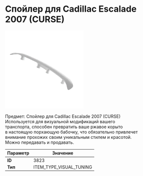 # Спойлер для Cadillac Escalade 2007 (CURSE)

![Item Image](../img/3823.webp?raw=true)

Предмет: Спойлер для Cadillac Escalade 2007 (CURSE)<br>Используется для визуальной модификаций вашего<br>транспорта, способен превратить ваше ржавое корыто<br>в настоящую порхающую бабочку, что обязательно привлечет<br>внимание прохожих своим уникальным стилем и красотой.<br>Можно передавать и продавать.


| Параметр | Значение |
|----------|----------|
| **ID** | 3823 |
| **Тип** | ITEM_TYPE_VISUAL_TUNING |

